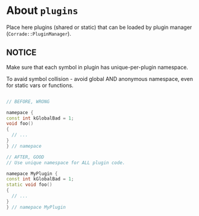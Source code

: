 # About `plugins`

Place here plugins (shared or static) that can be loaded by plugin manager (`Corrade::PluginManager`).

## NOTICE

Make sure that each symbol in plugin has unique-per-plugin namespace.

To avaid symbol collision - avoid global AND anonymous namespace, even for static vars or functions.

```cpp

// BEFORE, WRONG

namepace {
const int kGlobalBad = 1;
void foo()
{
  // ...
}
} // namepace

// AFTER, GOOD
// Use unique namespace for ALL plugin code.

namepace MyPlugin {
const int kGlobalBad = 1;
static void foo()
{
  // ...
}
} // namepace MyPlugin
```
